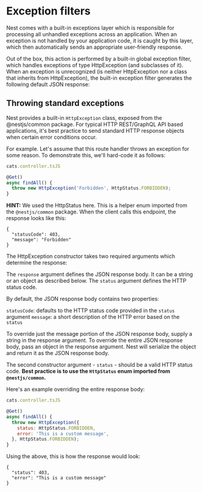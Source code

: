 
# Exception filters

Nest comes with a built-in exceptions layer which is responsible for processing all unhandled exceptions across an application. When an exception is not handled by your application code, it is caught by this layer, which then automatically sends an appropriate user-friendly response.

Out of the box, this action is performed by a built-in global exception filter, which handles exceptions of type HttpException (and subclasses of it). When an exception is unrecognized (is neither HttpException nor a class that inherits from HttpException), the built-in exception filter generates the following default JSON response:

## Throwing standard exceptions

Nest provides a built-in `HttpException` class, exposed from the @nestjs/common package. For typical HTTP REST/GraphQL API based applications, it's best practice to send standard HTTP response objects when certain error conditions occur.

For example. Let's assume that this route handler throws an exception for some reason. To demonstrate this, we'll hard-code it as follows:
```js
cats.controller.tsJS

@Get()
async findAll() {
  throw new HttpException('Forbidden', HttpStatus.FORBIDDEN);
}
```

**HINT:** We used the HttpStatus here. This is a helper enum imported from the `@nestjs/common` package.
When the client calls this endpoint, the response looks like this:

```
{
  "statusCode": 403,
  "message": "Forbidden"
}
```
The HttpException constructor takes two required arguments which determine the response:

The `response` argument defines the JSON response body. It can be a string or an object as described below.
The `status` argument defines the HTTP status code.

By default, the JSON response body contains two properties:

`statusCode`: defaults to the HTTP status code provided in the `status` argument
`message`: a short description of the HTTP error based on the `status`

To override just the message portion of the JSON response body, supply a string in the response argument.
To override the entire JSON response body, pass an object in the response argument. Nest will serialize the object and return it as the JSON response body.

The second constructor argument - `status` - should be a valid HTTP status code.
**Best practice is to use the `HttpStatus` enum imported from `@nestjs/common`.**

Here's an example overriding the entire response body:

```js
cats.controller.tsJS

@Get()
async findAll() {
  throw new HttpException({
    status: HttpStatus.FORBIDDEN,
    error: 'This is a custom message',
  }, HttpStatus.FORBIDDEN);
}
```

Using the above, this is how the response would look:

```
{
  "status": 403,
  "error": "This is a custom message"
}
```
